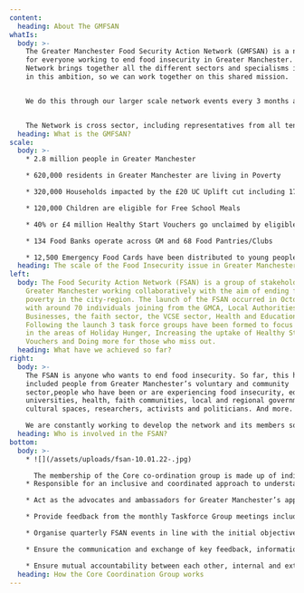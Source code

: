 ```yaml
---
content:
  heading: About The GMFSAN
whatIs:
  body: >-
    The Greater Manchester Food Security Action Network (GMFSAN) is a network
    for everyone working to end food insecurity in Greater Manchester. The
    Network brings together all the different sectors and specialisms involved
    in this ambition, so we can work together on this shared mission.


    We do this through our larger scale network events every 3 months aimed at co-designing Greater Manchester’s food security response and showcasing good practice and connecting people to maximise innovation. We have three focussed task force groups that work on the priorities raised by the wider network; Increasing the uptake of Healthy Start Vouchers, Ending Holiday Hunger and Doing More For Those Who Miss Out On Support. The work of these three task force groups is organised by the GMFSAN Core Coordination Group, a small group comprising the Co-Chairs of the three task force groups, GMCA Officers and our GMFSAN Chair.


    The Network is cross sector, including representatives from all ten Greater Manchester boroughs. Most importantly, it operates on the basis of ‘community development’ and co-production*, bringing people together to work side by side rather than alone or in hierarchies.
  heading: What is the GMFSAN?
scale:
  body: >-
    * 2.8 million people in Greater Manchester

    * 620,000 residents in Greater Manchester are living in Poverty

    * 320,000 Households impacted by the £20 UC Uplift cut including 176,00 families with children

    * 120,000 Children are eligible for Free School Meals

    * 40% or £4 million Healthy Start Vouchers go unclaimed by eligible families in GM

    * 134 Food Banks operate across GM and 68 Food Pantries/Clubs

    * 12,500 Emergency Food Cards have been distributed to young people in need since October 2020
  heading: The scale of the Food Insecurity issue in Greater Manchester
left:
  body: The Food Security Action Network (FSAN) is a group of stakeholders across
    Greater Manchester working collaboratively with the aim of ending food
    poverty in the city-region. The launch of the FSAN occurred in October 2021
    with around 70 individuals joining from the GMCA, Local Authorities, GM
    Businesses, the faith sector, the VCSE sector, Health and Education.
    Following the launch 3 task force groups have been formed to focus on action
    in the areas of Holiday Hunger, Increasing the uptake of Healthy Start
    Vouchers and Doing more for those who miss out.
  heading: What have we achieved so far?
right:
  body: >-
    The FSAN is anyone who wants to end food insecurity. So far, this has
    included people from Greater Manchester’s voluntary and community
    sector,people who have been or are experiencing food insecurity, education,
    universities, health, faith communities, local and regional government,
    cultural spaces, researchers, activists and politicians. And more.

    We are constantly working to develop the network and its members so this is not a finite list, if you would like to be involved in the network, either by attending events or in the specific Task Force Groups, contact us on: [info@gmfsan.net](mailto:info@gmfsan.net).
  heading: Who is involved in the FSAN?
bottom:
  body: >-
    * ![](/assets/uploads/fsan-10.01.22-.jpg)

      The membership of the Core co-ordination group is made up of individuals who are committed and actively support the GM Food Security Mission Plan and are interested in taking an active role in the organisation of the FSAN and in strengthening a cross sector, collaborative approach as a mechanism to end Food Poverty.
    * Responsible for an inclusive and coordinated approach to understanding and tackling Food Insecurity in Greater Manchester.

    * Act as the advocates and ambassadors for Greater Manchester’s approach to tackling Food Insecurity in own sector and wider partnerships.

    * Provide feedback from the monthly Taskforce Group meetings including progress on key actions and identify opportunities for support and collaboration.

    * Organise quarterly FSAN events in line with the initial objective of No Child Should Go Hungry using the outcomes of these events to drive activity.

    * Ensure the communication and exchange of key feedback, information, decisions, news and events to the full Network

    * Ensure mutual accountability between each other, internal and external partners.
  heading: How the Core Coordination Group works
---
```

